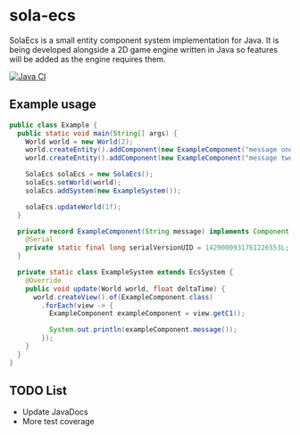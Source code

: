 # sola-ecs
SolaEcs is a small entity component system implementation for Java.
It is being developed alongside a 2D game engine written in Java so features will be added as the engine requires them.

[![Java CI](https://github.com/iamdudeman/sola-ecs/actions/workflows/gradle.yml/badge.svg)](https://github.com/iamdudeman/sola-ecs/actions/workflows/gradle.yml)

## Example usage
```java
public class Example {
  public static void main(String[] args) {
    World world = new World(2);
    world.createEntity().addComponent(new ExampleComponent("message one"));
    world.createEntity().addComponent(new ExampleComponent("message two"));

    SolaEcs solaEcs = new SolaEcs();
    solaEcs.setWorld(world);
    solaEcs.addSystem(new ExampleSystem());

    solaEcs.updateWorld(1f);
  }

  private record ExampleComponent(String message) implements Component {
    @Serial
    private static final long serialVersionUID = 1429000931761226553L;
  }

  private static class ExampleSystem extends EcsSystem {
    @Override
    public void update(World world, float deltaTime) {
      world.createView().of(ExampleComponent.class)
        .forEach(view -> {
          ExampleComponent exampleComponent = view.getC1();

          System.out.println(exampleComponent.message());
        });
    }
  }
}
```

## TODO List
* Update JavaDocs
* More test coverage
